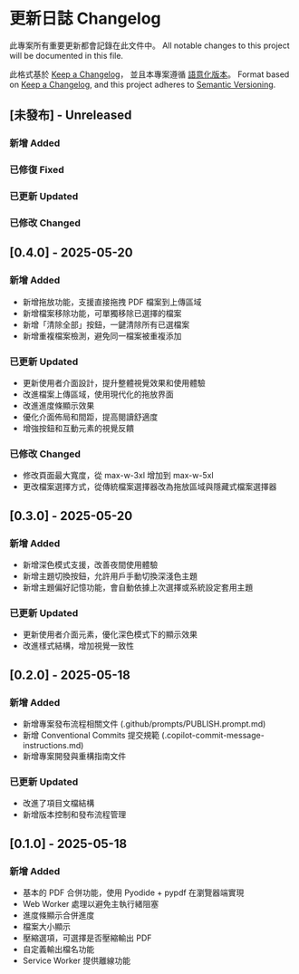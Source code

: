 # 更新日誌 Changelog

此專案所有重要更新都會記錄在此文件中。
All notable changes to this project will be documented in this file.

此格式基於 [Keep a Changelog](https://keepachangelog.com/zh-TW/1.0.0/)，
並且本專案遵循 [語意化版本](https://semver.org/lang/zh-TW/)。
Format based on [Keep a Changelog](https://keepachangelog.com/en/1.0.0/),
and this project adheres to [Semantic Versioning](https://semver.org/spec/v2.0.0.html).

## [未發布] - Unreleased

### 新增 Added

### 已修復 Fixed

### 已更新 Updated

### 已修改 Changed

## [0.4.0] - 2025-05-20

### 新增 Added

- 新增拖放功能，支援直接拖拽 PDF 檔案到上傳區域
- 新增檔案移除功能，可單獨移除已選擇的檔案
- 新增「清除全部」按鈕，一鍵清除所有已選檔案
- 新增重複檔案檢測，避免同一檔案被重複添加

### 已更新 Updated

- 更新使用者介面設計，提升整體視覺效果和使用體驗
- 改進檔案上傳區域，使用現代化的拖放界面
- 改進進度條顯示效果
- 優化介面佈局和間距，提高閱讀舒適度
- 增強按鈕和互動元素的視覺反饋

### 已修改 Changed

- 修改頁面最大寬度，從 max-w-3xl 增加到 max-w-5xl
- 更改檔案選擇方式，從傳統檔案選擇器改為拖放區域與隱藏式檔案選擇器

## [0.3.0] - 2025-05-20

### 新增 Added

- 新增深色模式支援，改善夜間使用體驗
- 新增主題切換按鈕，允許用戶手動切換深淺色主題
- 新增主題偏好記憶功能，會自動依據上次選擇或系統設定套用主題

### 已更新 Updated

- 更新使用者介面元素，優化深色模式下的顯示效果
- 改進樣式結構，增加視覺一致性

## [0.2.0] - 2025-05-18

### 新增 Added

- 新增專案發布流程相關文件 (.github/prompts/PUBLISH.prompt.md)
- 新增 Conventional Commits 提交規範 (.copilot-commit-message-instructions.md)
- 新增專案開發與重構指南文件

### 已更新 Updated

- 改進了項目文檔結構
- 新增版本控制和發布流程管理

## [0.1.0] - 2025-05-18

### 新增 Added

- 基本的 PDF 合併功能，使用 Pyodide + pypdf 在瀏覽器端實現
- Web Worker 處理以避免主執行緒阻塞
- 進度條顯示合併進度
- 檔案大小顯示
- 壓縮選項，可選擇是否壓縮輸出 PDF
- 自定義輸出檔名功能
- Service Worker 提供離線功能
